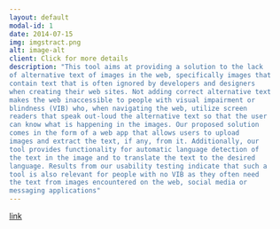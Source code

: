 ```yaml
---
layout: default
modal-id: 1
date: 2014-07-15
img: imgstract.png
alt: image-alt
client: Click for more details
description: "This tool aims at providing a solution to the lack
of alternative text of images in the web, specifically images that
contain text that is often ignored by developers and designers
when creating their web sites. Not adding correct alternative text
makes the web inaccessible to people with visual impairment or
blindness (VIB) who, when navigating the web, utilize screen
readers that speak out-loud the alternative text so that the user
can know what is happening in the images. Our proposed solution
comes in the form of a web app that allows users to upload
images and extract the text, if any, from it. Additionally, our
tool provides functionality for automatic language detection of
the text in the image and to translate the text to the desired
language. Results from our usability testing indicate that such a
tool is also relevant for people with no VIB as they often need
the text from images encountered on the web, social media or
messaging applications"
---
```


<a href="https://www.example.com/my great page">link</a>
